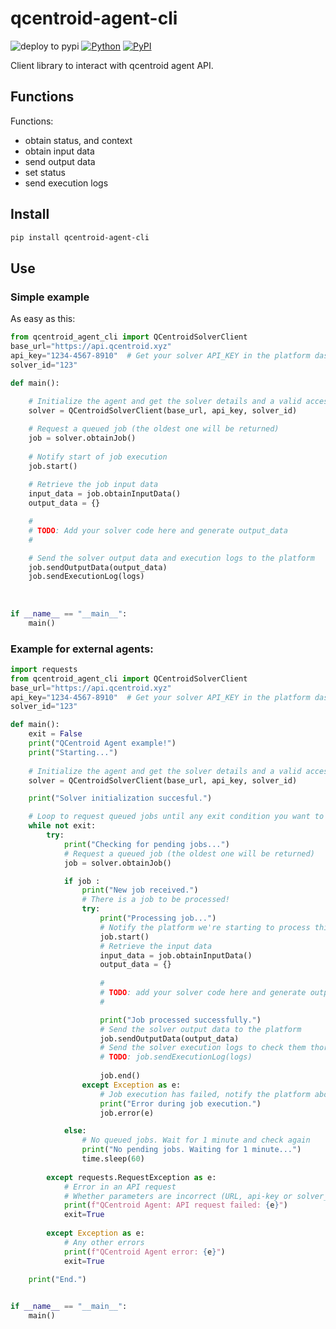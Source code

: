 # qcentroid-agent-cli

![deploy to pypi](https://github.com/QCentroid/qcentroid-agent-cli/actions/workflows/publish.yml/badge.svg)
[![Python](https://img.shields.io/pypi/pyversions/qcentroid-agent-cli.svg)](https://badge.fury.io/py/qcentroid-agent-cli)
[![PyPI](https://badge.fury.io/py/qcentroid-agent-cli.svg)](https://badge.fury.io/py/qcentroid-agent-cli)
 
Client library to interact with qcentroid agent API.



## Functions


Functions:
* obtain status, and context
* obtain input data 
* send output data
* set status
* send execution logs

## Install

```bash
pip install qcentroid-agent-cli
```


## Use

### Simple example

As easy as this:

```python
from qcentroid_agent_cli import QCentroidSolverClient
base_url="https://api.qcentroid.xyz"
api_key="1234-4567-8910"  # Get your solver API_KEY in the platform dashboard
solver_id="123"

def main():
    
    # Initialize the agent and get the solver details and a valid access token
    solver = QCentroidSolverClient(base_url, api_key, solver_id)

    # Request a queued job (the oldest one will be returned)
    job = solver.obtainJob()
    
    # Notify start of job execution
    job.start()
    
    # Retrieve the job input data
    input_data = job.obtainInputData()
    output_data = {} 

    #
    # TODO: Add your solver code here and generate output_data
    #

    # Send the solver output data and execution logs to the platform
    job.sendOutputData(output_data)
    job.sendExecutionLog(logs)
    
    
    
if __name__ == "__main__":
    main() 
```

### Example for external agents:

```python
import requests
from qcentroid_agent_cli import QCentroidSolverClient
base_url="https://api.qcentroid.xyz"
api_key="1234-4567-8910"  # Get your solver API_KEY in the platform dashboard
solver_id="123"

def main():
    exit = False
    print("QCentroid Agent example!")
    print("Starting...")
    
    # Initialize the agent and get the solver details and a valid access token
    solver = QCentroidSolverClient(base_url, api_key, solver_id)

    print("Solver initialization succesful.")

    # Loop to request queued jobs until any exit condition you want to set
    while not exit:
        try:
            print("Checking for pending jobs...")
            # Request a queued job (the oldest one will be returned)
            job = solver.obtainJob()

            if job :
                print("New job received.")
                # There is a job to be processed!
                try:
                    print("Processing job...")
                    # Notify the platform we're starting to process this job
                    job.start()
                    # Retrieve the input data
                    input_data = job.obtainInputData()
                    output_data = {} 
                    
                    #
                    # TODO: add your solver code here and generate output_data
                    #

                    print("Job processed successfully.")
                    # Send the solver output data to the platform
                    job.sendOutputData(output_data)
                    # Send the solver execution logs to check them thorugh the platform dashboard
                    # TODO: job.sendExecutionLog(logs)
                    
                    job.end()              
                except Exception as e:
                    # Job execution has failed, notify the platform about the error
                    print("Error during job execution.")
                    job.error(e)

            else:        
                # No queued jobs. Wait for 1 minute and check again
                print("No pending jobs. Waiting for 1 minute...")
                time.sleep(60)
            
        except requests.RequestException as e:
            # Error in an API request
            # Whether parameters are incorrect (URL, api-key or solver_id), or there are connectivity issues
            print(f"QCentroid Agent: API request failed: {e}")
            exit=True
            
        except Exception as e:
            # Any other errors
            print(f"QCentroid Agent error: {e}")
            exit=True
            
    print("End.")


if __name__ == "__main__":
    main()

```
